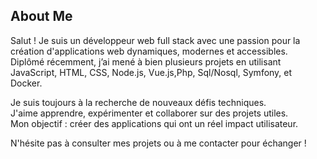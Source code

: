 ##  About Me

Salut ! Je suis un développeur web full stack avec une passion pour la création d'applications web dynamiques, modernes et accessibles.  
Diplômé récemment, j’ai mené à bien plusieurs projets en utilisant JavaScript, HTML, CSS, Node.js, Vue.js,Php, Sql/Nosql, Symfony, et Docker.

 Je suis toujours à la recherche de nouveaux défis techniques.  
 J'aime apprendre, expérimenter et collaborer sur des projets utiles.  
 Mon objectif : créer des applications qui ont un réel impact utilisateur.

 N'hésite pas à consulter mes projets ou à me contacter pour échanger !

